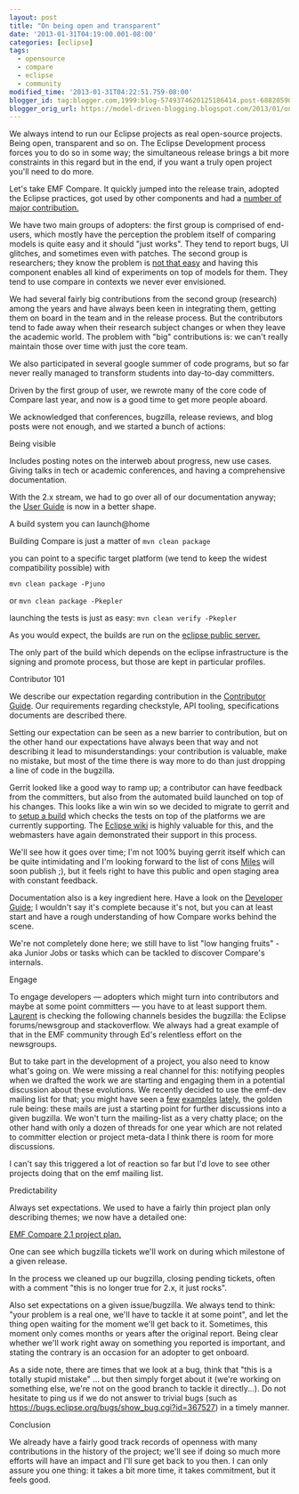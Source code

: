 ```yaml
---
layout: post
title: "On being open and transparent"
date: '2013-01-31T04:19:00.001-08:00'
categories: [eclipse]
tags:
  - opensource
  - compare
  - eclipse
  - community
modified_time: '2013-01-31T04:22:51.759-08:00'
blogger_id: tag:blogger.com,1999:blog-5749374620125186414.post-6882059087189884358
blogger_orig_url: https://model-driven-blogging.blogspot.com/2013/01/on-being-open-and-transparent.html
---
```


We always intend to run our Eclipse projects as real open-source projects. Being open, transparent and so on. The Eclipse Development process forces you to do so in some way; the simultaneous release brings a bit more constraints in this regard but in the end, if you want a truly open project you'll need to do more.

Let's take EMF Compare. It quickly jumped into the release train, adopted the Eclipse practices, got used by other components and had a [number of major contribution.](https://www.eclipse.dev/projects/ip_log.php?projectid=modeling.emf.compare)

We have two main groups of adopters: the first group is comprised of end-users, which mostly have the perception the problem itself of comparing models is quite easy and it should "just works". They tend to report bugs, UI glitches, and sometimes even with patches. The second group is researchers; they know the problem is [not that easy](https://bugs.eclipse.org/bugs/show_bug.cgi?id=399361#c3) and having this component enables all kind of experiments on top of models for them. They tend to use compare in contexts we never ever envisioned.

We had several fairly big contributions from the second group (research) among the years and have always been keen in integrating them, getting them on board in the team and in the release process. But the contributors tend to fade away when their research subject changes or when they leave the academic world. The problem with "big" contributions is: we can't really maintain those over time with just the core team.

We also participated in several google summer of code programs, but so far never really managed to transform students into day-to-day committers.

Driven by the first group of user, we rewrote many of the core code of Compare last year, and now is a good time to get more people aboard.

We acknowledged that conferences, bugzilla, release reviews, and blog posts were not enough, and we started a bunch of actions:

Being visible

Includes posting notes on the interweb about progress, new use cases. Giving talks in tech or academic conferences, and having a comprehensive documentation.

With the 2.x stream, we had to go over all of our documentation anyway; the [User Guide](https://wiki.eclipse.org/EMF_Compare/User_Guide) is now in a better shape.

A build system you can launch@home

Building Compare is just a matter of `mvn clean package`

you can point to a specific target platform (we tend to keep the widest compatibility possible) with

`mvn clean package -Pjuno`

or `mvn clean package -Pkepler`

launching the tests is just as easy: `mvn clean verify -Pkepler`

As you would expect, the builds are run on the [eclipse public server.](https://hudson.eclipse.org/hudson/job/emf-compare-master/)

The only part of the build which depends on the eclipse infrastructure is the signing and promote process, but those are kept in particular profiles.

Contributor 101

We describe our expectation regarding contribution in the [Contributor Guide](https://wiki.eclipse.org/EMF_Compare/Contributor_Guide). Our requirements regarding checkstyle, API tooling, specifications documents are described there.

Setting our expectation can be seen as a new barrier to contribution, but on the other hand our expectations have always been that way and not describing it lead to misunderstandings: your contribution is valuable, make no mistake, but most of the time there is way more to do than just dropping a line of code in the bugzilla.

Gerrit looked like a good way to ramp up; a contributor can have feedback from the committers, but also from the automated build launched on top of his changes. This looks like a win win so we decided to migrate to gerrit and to [setup a build](https://hudson.eclipse.org/sandbox/job/emf-compare.gerrit/) which checks the tests on top of the platforms we are currently supporting. The [Eclipse wiki](https://wiki.eclipse.org/Gerrit) is highly valuable for this, and the webmasters have again demonstrated their support in this process.

We'll see how it goes over time; I'm not 100% buying gerrit itself which can be quite intimidating and I'm looking forward to the list of cons [Miles](https://milesparker.blogspot.fr/) will soon publish ;), but it feels right to have this public and open staging area with constant feedback.

Documentation also is a key ingredient here. Have a look on the [Developer Guide](https://wiki.eclipse.org/EMF_Compare/Developer_Guide); I wouldn't say it's complete because it's not, but you can at least start and have a rough understanding of how Compare works behind the scene.

We're not completely done here; we still have to list "low hanging fruits" - aka Junior Jobs or tasks which can be tackled to discover Compare's internals.

Engage

To engage developers — adopters which might turn into contributors and maybe at some point committers — you have to at least support them. [Laurent](https://eclipsemde.blogspot.fr/) is checking the following channels besides the bugzilla: the Eclipse forums/newsgroup and stackoverflow. We always had a great example of that in the EMF community through Ed's relentless effort on the newsgroups.

But to take part in the development of a project, you also need to know what's going on. We were missing a real channel for this: notifying peoples when we drafted the work we are starting and engaging them in a potential discussion about these evolutions. We recently decided to use the emf-dev mailing list for that; you might have seen a [few](https://dev.eclipse.org/mhonarc/lists/emf-dev/msg01551.html) [examples](https://dev.eclipse.org/mhonarc/lists/emf-dev/msg01553.html) [lately](https://dev.eclipse.org/mhonarc/lists/emf-dev/msg01558.html), the golden rule being: these mails are just a starting point for further discussions into a given bugzilla. We won't turn the mailing-list as a very chatty place; on the other hand with only a dozen of threads for one year which are not related to committer election or project meta-data I think there is room for more discussions.

I can't say this triggered a lot of reaction so far but I'd love to see other projects doing that on the emf mailing list.

Predictability

Always set expectations. We used to have a fairly thin project plan only describing themes; we now have a detailed one:

[EMF Compare 2.1 project plan.](https://www.eclipse.dev/projects/project-plan.php?projectid=modeling.emf.compare)

One can see which bugzilla tickets we'll work on during which milestone of a given release.

In the process we cleaned up our bugzilla, closing pending tickets, often with a comment "this is no longer true for 2.x, it just rocks".

Also set expectations on a given issue/bugzilla. We always tend to think: "your problem is a real one, we'll have to tackle it at some point", and let the thing open waiting for the moment we'll get back to it. Sometimes, this moment only comes months or years after the original report. Being clear whether we'll work right away on something you reported is important, and stating the contrary is an occasion for an adopter to get onboard.

As a side note, there are times that we look at a bug, think that "this is a totally stupid mistake" ... but then simply forget about it (we're working on something else, we're not on the good branch to tackle it directly...). Do not hesitate to ping us if we do not answer to trivial bugs (such as https://bugs.eclipse.org/bugs/show_bug.cgi?id=367527) in a timely manner.

Conclusion

We already have a fairly good track records of openness with many contributions in the history of the project; we'll see if doing so much more efforts will have an impact and I'll sure get back to you then. I can only assure you one thing: it takes a bit more time, it takes commitment, but it feels good.

